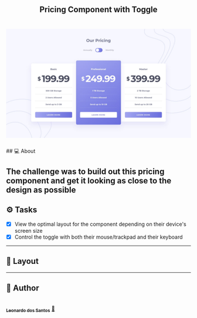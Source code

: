 <h2 align="center"> 
	Pricing Component with Toggle
</h2>

<h1 align="center">
    <img alt="" title="" src="design/desktop-design-annually.jpg" />
</h1>
## 💻 About

 The challenge was to build out this pricing component and get it looking as close to the design as possible
---
## ⚙️ Tasks

- [x] View the optimal layout for the component depending on their device's screen size
- [x] Control the toggle with both their mouse/trackpad and their keyboard

---

## 🎨 Layout



---

## 🦸 Author

<a href="https://github.com/zLeoo">
 <img style="border-radius: 50%;" src="https://avatars2.githubusercontent.com/u/34231899?s=460&u=4b859dc0725f784d679e3ccde87ff90ef19be680&v=4" width="100px;" alt=""/>
 <br />
 <sub><b>Leonardo dos Santos</b></sub></a> <a href="#" >🚀</a>
 <br />


